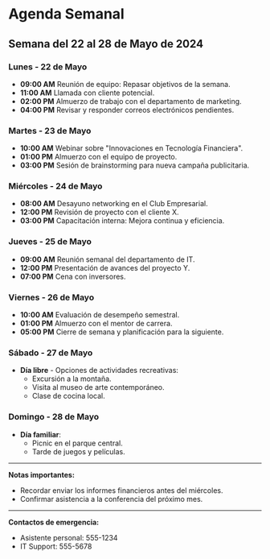 # Agenda Semanal

## Semana del 22 al 28 de Mayo de 2024

### Lunes - 22 de Mayo

- **09:00 AM** Reunión de equipo: Repasar objetivos de la semana.
- **11:00 AM** Llamada con cliente potencial.
- **02:00 PM** Almuerzo de trabajo con el departamento de marketing.
- **04:00 PM** Revisar y responder correos electrónicos pendientes.

### Martes - 23 de Mayo

- **10:00 AM** Webinar sobre "Innovaciones en Tecnología Financiera".
- **01:00 PM** Almuerzo con el equipo de proyecto.
- **03:00 PM** Sesión de brainstorming para nueva campaña publicitaria.

### Miércoles - 24 de Mayo

- **08:00 AM** Desayuno networking en el Club Empresarial.
- **12:00 PM** Revisión de proyecto con el cliente X.
- **03:00 PM** Capacitación interna: Mejora continua y eficiencia.

### Jueves - 25 de Mayo

- **09:00 AM** Reunión semanal del departamento de IT.
- **12:00 PM** Presentación de avances del proyecto Y.
- **07:00 PM** Cena con inversores.

### Viernes - 26 de Mayo

- **10:00 AM** Evaluación de desempeño semestral.
- **01:00 PM** Almuerzo con el mentor de carrera.
- **05:00 PM** Cierre de semana y planificación para la siguiente.

### Sábado - 27 de Mayo

- **Día libre** - Opciones de actividades recreativas:
    - Excursión a la montaña.
    - Visita al museo de arte contemporáneo.
    - Clase de cocina local.

### Domingo - 28 de Mayo

- **Día familiar**:
    - Picnic en el parque central.
    - Tarde de juegos y películas.

---

**Notas importantes:**

- Recordar enviar los informes financieros antes del miércoles.
- Confirmar asistencia a la conferencia del próximo mes.

---

**Contactos de emergencia:**

- Asistente personal: 555-1234
- IT Support: 555-5678
